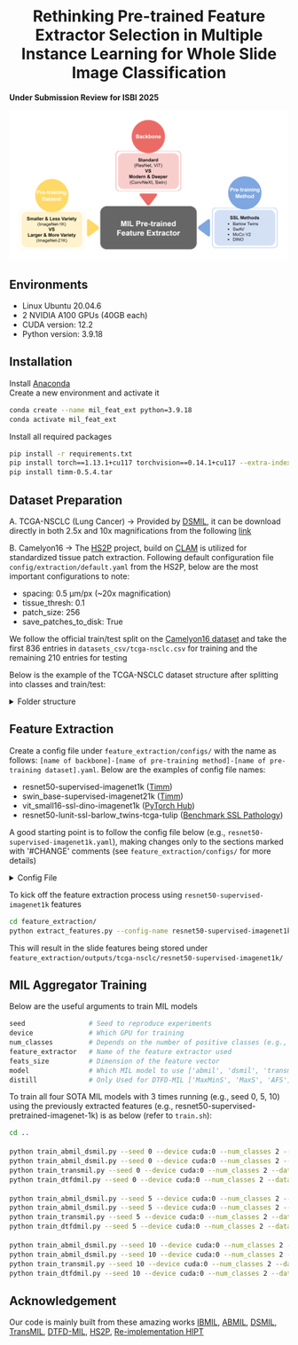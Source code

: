 <h1 align="center"> Rethinking Pre-trained Feature Extractor Selection in Multiple Instance Learning for Whole Slide Image Classification </h1>

**Under Submission Review for ISBI 2025**

<p align="center">
  <img src="figures/introduction.png" alt="Setting Image" width="1000">
</p>

## Environments
- Linux Ubuntu 20.04.6
- 2 NVIDIA A100 GPUs (40GB each)
- CUDA version: 12.2
- Python version: 3.9.18

## Installation

Install [Anaconda](https://www.anaconda.com/download#)<br>
Create a new environment and activate it

```bash
conda create --name mil_feat_ext python=3.9.18
conda activate mil_feat_ext
````

Install all required packages
```bash
pip install -r requirements.txt
pip install torch==1.13.1+cu117 torchvision==0.14.1+cu117 --extra-index-url https://download.pytorch.org/whl/cu117
pip install timm-0.5.4.tar
````

## Dataset Preparation

A. TCGA-NSCLC (Lung Cancer) → Provided by [DSMIL](https://github.com/binli123/dsmil-wsi), it can be download directly in both 2.5x and 10x magnifications from the following [link](https://drive.google.com/file/d/17zCn-WRNzxxxh8kkdBTbDLDZy0XZ3RIu/view)

B. Camelyon16 → The [HS2P](https://github.com/clemsgrs/hs2p) project, build on [CLAM](https://github.com/mahmoodlab/CLAM) is utilized for standardized tissue patch extraction. Following default configuration file `config/extraction/default.yaml` from the HS2P, below are the most important configurations to note:
- spacing: 0.5 µm/px (~20x magnification)
- tissue_thresh: 0.1
- patch_size: 256
- save_patches_to_disk: True

We follow the official train/test split on the [Camelyon16 dataset](https://camelyon16.grand-challenge.org/Data/) and take the first 836 entries in `datasets_csv/tcga-nsclc.csv` for training and the remaining 210 entries for testing

Below is the example of the TCGA-NSCLC dataset structure after splitting into classes and train/test:

<details>
<summary>
Folder structure
</summary>

```bash
<datasets>/
├── data_tcga_lung_tree/
    ├── train/
        ├── LUAD/
            ├── TCGA-4B-A93V-01Z-00-DX1/
                ├── x1_y1
                    ├── x11_y11.png
                    ├── x12_y12.png
                ├── x2_y2.png
                ├── x3_y3.png
                ├── ...
            ├── ...
        
        ├── LUSC/
            ├── TCGA-18-3408-01Z-00-DX1/
                ├── x4_y4
                    ├── x41_y41.png
                    ├── x42_y42.png
                ├── x5_y5.png
                ├── x6_y6.png
                ├── ...
            ├── ...
        
    ├── test/
        ├── ...
                
```
</details>


## Feature Extraction

Create a config file under `feature_extraction/configs/` with the name as follows: `[name of backbone]-[name of pre-training method]-[name of pre-training dataset].yaml`. Below are the examples of config file names:
- resnet50-supervised-imagenet1k ([Timm](https://github.com/huggingface/pytorch-image-models))
- swin_base-supervised-imagenet21k ([Timm](https://github.com/huggingface/pytorch-image-models))
- vit_small16-ssl-dino-imagenet1k ([PyTorch Hub](https://github.com/pytorch/hub))
- resnet50-lunit-ssl-barlow_twins-tcga-tulip ([Benchmark SSL Pathology](https://github.com/lunit-io/benchmark-ssl-pathology))

A good starting point is to follow the config file below (e.g., `resnet50-supervised-imagenet1k.yaml`), making changes only to the sections marked with '#CHANGE' comments (see `feature_extraction/configs/` for more details)

<details>
<summary>
Config File
</summary>

```bash
gpu_id: 0 # CHANGE

# Output settings
output_dir_path: 'outputs'
feature_extractor: 'resnet50-supervised-imagenet1k-transform' # CHANGE
resume: False # CHANGE

# Dataset settings
dataset:
  name: 'tcga-nsclc' # CHANGE: ['tcga-nsclc', 'camelyon16']
  patch_size: 224 # CHANGE
  base_folder_path: '../../feature_extractor_MIL_study/datasets/data_tcga_lung_tree'  # CHANGE
  slide_data_path: 'slide_data/${dataset.name}.csv'
  extracted_summary_path: '../datasets_csv/${dataset.name}/${feature_extractor}.csv'
  slide_missing_path: 'slide_missing/${dataset.name}.csv'
  subsets:
  - train
  - test
  classes: # CHANGE
  - LUAD
  - LUSC
  
# Model settings
model:
  backbone: 'resnet50' # CHANGE
  feats_dim: 1024 # CHANGE
  kernel_size:
  trained_path:

# Feature Extraction settings
feature_extraction:
  save_patch_features: False # CHANGE
  normalization: 'imagenet' # CHANGE: ['imagenet', 'lunit']
  stain_norm_macenko: False
 
 ```
 </details>
 
 To kick off the feature extraction process using `resnet50-supervised-imagenet1k` features
 
 ```bash
cd feature_extraction/
python extract_features.py --config-name resnet50-supervised-imagenet1k
````

This will result in the slide features being stored under `feature_extraction/outputs/tcga-nsclc/resnet50-supervised-imagenet1k/`


## MIL Aggregator Training

Below are the useful arguments to train MIL models

 ```bash
seed                # Seed to reproduce experiments
device              # Which GPU for training
num_classes         # Depends on the number of positive classes (e.g., camelyon16: 1, tcga-nsclc: 2)
feature_extractor   # Name of the feature extractor used
feats_size          # Dimension of the feature vector
model               # Which MIL model to use ['abmil', 'dsmil', 'transmil', 'DTFD']
distill             # Only Used for DTFD-MIL ['MaxMinS', 'MaxS', 'AFS']
````

To train all four SOTA MIL models with 3 times running (e.g., seed 0, 5, 10) using the previously extracted features (e.g., resnet50-supervised-pretrained-imagenet-1k) is as below (refer to `train.sh`):

 ```bash
cd ..

python train_abmil_dsmil.py --seed 0 --device cuda:0 --num_classes 2 --dataset tcga-nsclc --feature_extractor resnet50-supervised-imagenet1k --feats_size 1024 --model abmil
python train_abmil_dsmil.py --seed 0 --device cuda:0 --num_classes 2 --dataset tcga-nsclc --feature_extractor resnet50-supervised-imagenet1k --feats_size 1024 --model dsmil
python train_transmil.py --seed 0 --device cuda:0 --num_classes 2 --dataset tcga-nsclc --feature_extractor resnet50-supervised-imagenet1k --feats_size 1024 --model transmil
python train_dtfdmil.py --seed 0 --device cuda:0 --num_classes 2 --dataset tcga-nsclc --feature_extractor resnet50-supervised-imagenet1k --feats_size 1024 --model DTFD --distill MaxMinS

python train_abmil_dsmil.py --seed 5 --device cuda:0 --num_classes 2 --dataset tcga-nsclc --feature_extractor resnet50-supervised-imagenet1k --feats_size 1024 --model abmil
python train_abmil_dsmil.py --seed 5 --device cuda:0 --num_classes 2 --dataset tcga-nsclc --feature_extractor resnet50-supervised-imagenet1k --feats_size 1024 --model dsmil
python train_transmil.py --seed 5 --device cuda:0 --num_classes 2 --dataset tcga-nsclc --feature_extractor resnet50-supervised-imagenet1k --feats_size 1024 --model transmil
python train_dtfdmil.py --seed 5 --device cuda:0 --num_classes 2 --dataset tcga-nsclc --feature_extractor resnet50-supervised-imagenet1k --feats_size 1024 --model DTFD --distill MaxMinS

python train_abmil_dsmil.py --seed 10 --device cuda:0 --num_classes 2 --dataset tcga-nsclc --feature_extractor resnet50-supervised-imagenet1k --feats_size 1024 --model abmil
python train_abmil_dsmil.py --seed 10 --device cuda:0 --num_classes 2 --dataset tcga-nsclc --feature_extractor resnet50-supervised-imagenet1k --feats_size 1024 --model dsmil
python train_transmil.py --seed 10 --device cuda:0 --num_classes 2 --dataset tcga-nsclc --feature_extractor resnet50-supervised-imagenet1k --feats_size 1024 --model transmil
python train_dtfdmil.py --seed 10 --device cuda:0 --num_classes 2 --dataset tcga-nsclc --feature_extractor resnet50-supervised-imagenet1k --feats_size 1024 --model DTFD --distill MaxMinS
````

## Acknowledgement

Our code is mainly built from these amazing works [IBMIL](https://github.com/HHHedo/IBMIL), [ABMIL](https://github.com/AMLab-Amsterdam/AttentionDeepMIL), [DSMIL](https://github.com/binli123/dsmil-wsi), [TransMIL](https://github.com/szc19990412/TransMIL), [DTFD-MIL](https://github.com/hrzhang1123/DTFD-MIL), [HS2P](https://github.com/clemsgrs/hs2p), [Re-implementation HIPT](https://github.com/clemsgrs/hipt)
